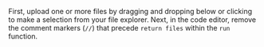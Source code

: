 First, upload one or more files by dragging and dropping below or clicking to make a selection from your file explorer.  Next, in the code editor, remove the comment markers (`//`) that precede `return files` within the `run` function.

